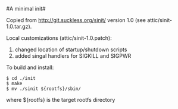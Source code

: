 #A minimal init#

Copied from http://git.suckless.org/sinit/ version 1.0 (see attic/sinit-1.0.tar.gz).

Local customizations (attic/sinit-1.0.patch):
 1. changed location of startup/shutdown scripts
 2. added singal handlers for SIGKILL and SIGPWR

To build and install:

```
$ cd ./init
$ make
$ mv ./sinit ${rootfs}/sbin/
```
 
where ${rootfs} is the target rootfs directory 
